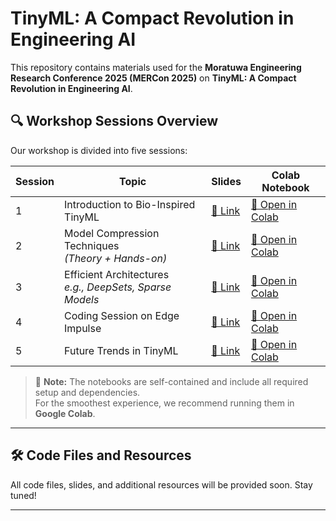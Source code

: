 # **TinyML: A Compact Revolution in Engineering AI**

This repository contains materials used for the **Moratuwa Engineering Research Conference 2025 (MERCon 2025)** on **TinyML: A Compact Revolution in Engineering AI**.

## 🔍 Workshop Sessions Overview

Our workshop is divided into five sessions:

| Session | Topic | Slides | Colab Notebook |
|---------|-----------------------------|--------|----------------|
| 1 | Introduction to Bio-Inspired TinyML | [🔗 Link](#) | [🚀 Open in Colab](#) |
| 2 | Model Compression Techniques <br> *(Theory + Hands-on)* | [🔗 Link](#) | [🚀 Open in Colab](#) |
| 3 | Efficient Architectures <br> *e.g., DeepSets, Sparse Models* | [🔗 Link](#) | [🚀 Open in Colab](#) |
| 4 | Coding Session on Edge Impulse | [🔗 Link](#) | [🚀 Open in Colab](#) |
| 5 | Future Trends in TinyML | [🔗 Link](#) | [🚀 Open in Colab](#) |

> 📌 **Note:** The notebooks are self-contained and include all required setup and dependencies.  
> For the smoothest experience, we recommend running them in **Google Colab**.

---

## 🛠️ Code Files and Resources

All code files, slides, and additional resources will be provided soon. Stay tuned!


---
